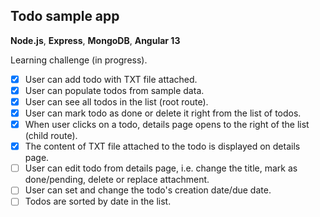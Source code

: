 ## Todo sample app

**Node.js**, **Express**, **MongoDB**, **Angular 13**

Learning challenge (in progress).

- [x] User can add todo with TXT file attached.
- [x] User can populate todos from sample data.
- [x] User can see all todos in the list (root route). 
- [x] User can mark todo as done or delete it right from the list of todos.
- [x] When user clicks on a todo, details page opens to the right of the list (child route).
- [x] The content of TXT file attached to the todo is displayed on details page. 
- [ ] User can edit todo from details page, i.e. change the title, mark as done/pending, delete or replace attachment.
- [ ] User can set and change the todo's creation date/due date.
- [ ] Todos are sorted by date in the list.
